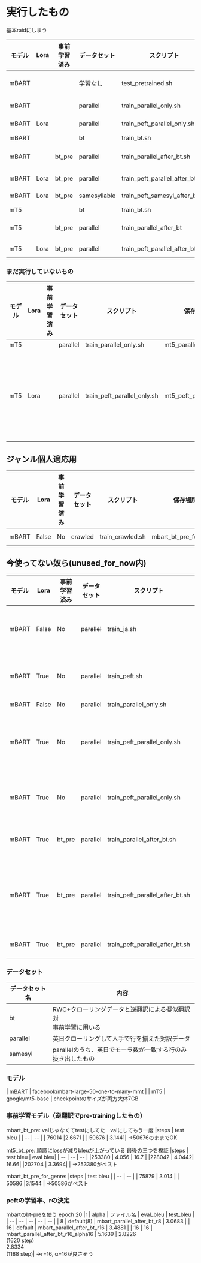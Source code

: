 # 実行したもの

基本raidにしまう

| モデル | Lora | 事前学習済み | データセット | スクリプト | 保存場所 | 備考 |
| ---- |----|----|----|----|---- | ---- |
| mBART |  |  | 学習なし | test_pretrained.sh | pretrained_model_result | 学習前のtest 4.7664|
| mBART |  |  | parallel | train_parallel_only.sh | mbart_parallel_only | 過学習 test bleu |
| mBART | Lora |  | parallel | train_peft_parallel_only.sh | | test bleu 1.5006|
| mBART |  |  | bt | train_bt.sh | raid mbart_bt_pre_finetuned | 事前学習|
| mBART |  | bt_pre | parallel|train_parallel_after_bt.sh | mbart_parallel_after_bt3 | 過学習 test bleu 3.5175|
| mBART | Lora | bt_pre | parallel | train_peft_parallel_after_bt.sh | mbart_peft_paralllel_after_bt_r16_alpha16 | test bleu 2.8334|
| mBART | Lora | bt_pre | samesyllable | train_peft_samesyl_after_bt.sh | mbart_peft_samesyl_after_bt | test bleu  4.0758 |
| mT5 |  | | bt | train_bt.sh | mt5_bt_pre_finetuned | 事前学習 |
| mT5 |  | bt_pre | parallel | train_parallel_after_bt | mt5_parallel_after_bt | test_bleu 2.75 (540)|
| mT5 | Lora | bt_pre | parallel | train_peft_parallel_after_bt.sh|mt5_peft_parallel_after_bt |test bleu 1.9711|

### まだ実行していないもの
| モデル | Lora | 事前学習済み | データセット | スクリプト | 保存場所 | 備考 |
| ---- |----|----|----|----|---- | ---- |
| mT5 |  | | parallel | train_parallel_only.sh | mt5_parallel_only |まだ|
| mT5 | Lora | | parallel | train_peft_parallel_only.sh | mt5_peft_parallel_only | trainでeval_bleuが0<br>多分mt5はfine-tuningしないとtaskが解けないから|

## ジャンル個人適応用
| モデル | Lora | 事前学習済み | データセット | スクリプト | 保存場所 | 備考 |
| ---- |----|----|----|----|---- | ---- |
| mBART | False | No | crawled | train_crawled.sh | mbart_bt_pre_for_genre | checkpoint50586 best|

## 今使ってない奴ら(unused_for_now内)
| モデル | Lora | 事前学習済み | データセット | スクリプト | 保存場所 | 備考 |
| ---- |----|----|----|----|---- | ---- |
| mBART | False | No | ~~parallel~~ | train_ja.sh |raid_elmo mbart_parallel_only| データシャッフル前|
| mBART | True | No | ~~parallel~~ | train_peft.sh | raid lora_parallel_only| データシャッフル前 |
| mBART | False |No | parallel | train_parallel_only.sh | raid mbart_parallel_only2 ||
| mBART | True |No | ~~parallel~~ | train_peft_parallel_only.sh | raid mbart_lora_parallel_only |データセットに古いものを指定|
| mBART | True |No | parallel | train_peft_parallel_only.sh | raid mbart_lora_parallel_only2 |　新しくした testまだ|
| mBART | True | bt_pre | parallel | train_parallel_after_bt.sh | raid mbart_parallel_after_bt | 予想通り過学習 |
| mBART | True | bt_pre | ~~parallel~~ | train_peft_parallel_after_bt.sh | mbart_peft_parallel_after_bt| r=4　性能あまり　データセット違う |
| mBART | True | bt_pre | parallel | train_peft_parallel_after_bt.sh | mbart_peft_paralllel_after_bt2 | r=8 testまだ|



### データセット
|データセット名|内容|
|-- | -- |
|bt | RWC+クローリングデータと逆翻訳による擬似翻訳対<br>事前学習に用いる |
|parallel | 英日クローリングして人手で行を揃えた対訳データ |
|samesyl | parallelのうち、英日でモーラ数が一致する行のみ抜き出したもの |

### モデル
| mBART | facebook/mbart-large-50-one-to-many-mmt |
| mT5 | google/mt5-base |
checkpointのサイズが両方大体7GB

### 事前学習モデル（逆翻訳でpre-trainingしたもの）
mbart_bt_pre: 
valじゃなくてtestにしてた　valにしてもう一度
|steps | test bleu |
| -- | -- |
| 76014 |2.6671 |
| 50676 | 3.1441|
->50676のままでOK

mt5_bt_pre:
順調にlossが減りbleuが上がっている
最後の三つを検証
|steps | test bleu | eval bleu|
| -- | -- | -- |
|253380 | 4.056 | 16.7 |
|228042 | 4.0442| 16.66| 
|202704 | 3.3694| |
->253380がベスト

mbart_bt_pre_for_genre:
|steps | test bleu |
| -- | -- |
| 75879 | 3.014 |
| 50586 |3.1544 |
->50586がベスト

### peftの学習率、rの決定
mbartのbt-preを使う
epoch 20
|r | alpha | ファイル名 | eval_bleu | test_bleu |
| -- | -- | -- | -- | -- |
| 8 | default(8) | mbart_parallel_after_bt_r8 | 3.0683  |
| 16 | default | mbart_parallel_after_bt_r16 |  3.4881 |
| 16 | 16 | mbart_parallel_after_bt_r16_alpha16 | 5.1639 | 2.8226<br>(1620 step) <br>2.8334<br>(1188 step)|
->r=16, α=16が良さそう